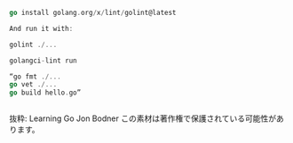 ```go
go install golang.org/x/lint/golint@latest

And run it with:

golint ./...

golangci-lint run

“go fmt ./...
go vet ./...
go build hello.go”



```

抜粋:
Learning Go
Jon Bodner
この素材は著作権で保護されている可能性があります。
